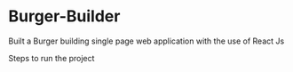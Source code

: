 # Burger-Builder
Built a Burger building single page web application with the use of React Js

Steps to run the project

